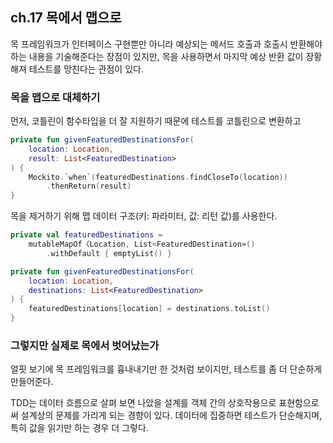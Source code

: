 ## ch.17 목에서 맵으로

목 프레임워크가 인터페이스 구현뿐만 아니라 예상되는 메서드 호출과 호출시 반환해야하는 내용을 기술해준다는 장점이 있지만, 목을 사용하면서 마지막 예상 반환 값이 장황해져 테스트를 망친다는 관점이 있다.

### 목을 맵으로 대체하기

먼저, 코틀린이 함수타입을 더 잘 지원하기 때문에 테스트를 코틀린으로 변환하고 

```kotlin
private fun givenFeaturedDestinationsFor(
	location: Location,
	result: List<FeaturedDestination>
) {
	Mockito.`when`(featuredDestinations.findCloseTo(location))
		.thenReturn(result)
}
```

목을 제거하기 위해 맵 데이터 구조(키: 파라미터, 값: 리턴 값)를 사용한다. 

```kotlin
private val featuredDestinations =
	mutableMapOf〈Location, List<FeaturedDestination»()
		.withDefault { emptyList() }

private fun givenFeaturedDestinationsFor(
	location: Location,
	destinations: List<FeaturedDestination>
) {
	featuredDestinations[location] = destinations.toList()
}
```

### 그렇지만 실제로 목에서 벗어났는가

얼핏 보기에 목 프레임워크를 흉내내기만 한 것처럼 보이지만, 테스트를 좀 더 단순하게 만들어준다.

TDD는 데이터 흐름으로 살펴 보면 나았을 설계를 객체 간의 상호작용으로 표현함으로써 설계상의 문제를 가리게 되는 경향이 있다. 데이터에 집중하면 테스트가 단순해지며, 특히 값을 읽기만 하는 경우 더 그렇다.
